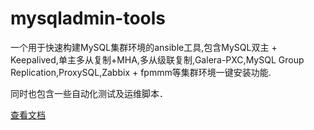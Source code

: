 # mysqladmin-tools

一个用于快速构建MySQL集群环境的ansible工具,包含MySQL双主 + Keepalived,单主多从复制+MHA,多从级联复制,Galera-PXC,MySQL Group Replication,ProxySQL,Zabbix + fpmmm等集群环境一键安装功能.


同时也包含一些自动化测试及运维脚本．

[查看文档](./tree/master/ansible)
